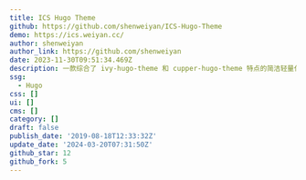 ```yaml
---
title: ICS Hugo Theme
github: https://github.com/shenweiyan/ICS-Hugo-Theme
demo: https://ics.weiyan.cc/
author: shenweiyan
author_link: https://github.com/shenweiyan
date: 2023-11-30T09:51:34.469Z
description: 一款综合了 ivy-hugo-theme 和 cupper-hugo-theme 特点的简洁轻量化的响应式 Hugo 博客主题。
ssg:
  - Hugo
css: []
ui: []
cms: []
category: []
draft: false
publish_date: '2019-08-18T12:33:32Z'
update_date: '2024-03-20T07:31:50Z'
github_star: 12
github_fork: 5
---
```


